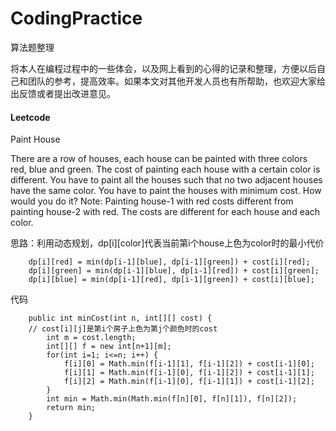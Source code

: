 # CodingPractice
算法题整理

将本人在编程过程中的一些体会，以及网上看到的心得的记录和整理，方便以后自己和团队的参考，提高效率。如果本文对其他开发人员也有所帮助，也欢迎大家给出反馈或者提出改进意见。

#### Leetcode

Paint House

There are a row of houses, each house can be painted with three colors red, blue and green. The cost of painting each house with a certain color is different. You have to paint all the houses such that no two adjacent houses have the same color. You have to paint the houses with minimum cost. How would you do it? Note: Painting house-1 with red costs different from painting house-2 with red. The costs are different for each house and each color.

思路：利用动态规划，dp[i][color]代表当前第i个house上色为color时的最小代价

        dp[i][red] = min(dp[i-1][blue], dp[i-1][green]) + cost[i][red];
        dp[i][green] = min(dp[i-1][blue], dp[i-1][red]) + cost[i][green];
        dp[i][blue] = min(dp[i-1][red], dp[i-1][green]) + cost[i][blue];
        
代码

        public int minCost(int n, int[][] cost) {
        // cost[i][j]是第i个房子上色为第j个颜色时的cost
	        int m = cost.length;
	        int[][] f = new int[n+1][m];
	        for(int i=1; i<=n; i++) {
		        f[i][0] = Math.min(f[i-1][1], f[i-1][2]) + cost[i-1][0];
		        f[i][1] = Math.min(f[i-1][0], f[i-1][2]) + cost[i-1][1];
		        f[i][2] = Math.min(f[i-1][0], f[i-1][1]) + cost[i-1][2];
	        }
	        int min = Math.min(Math.min(f[n][0], f[n][1]), f[n][2]);
	        return min;
        }
